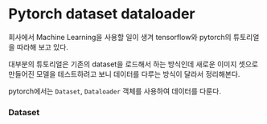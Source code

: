 # Pytorch dataset dataloader

회사에서 Machine Learning을 사용할 일이 생겨 tensorflow와 pytorch의 튜토리얼을 따라해 보고 있다.

대부분의 튜토리얼은 기존의 dataset을 로드해서 하는 방식인데 새로운 이미지 셋으로 만들어진 모델을 테스트하려고 보니 데이터를 다루는 방식이 달라서 정리해본다.

pytorch에서는 `Dataset`, `Dataloader` 객체를 사용하여 데이터를 다룬다.

### Dataset



